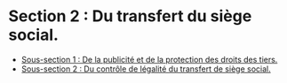 # Section 2 : Du transfert du siège social.

- [Sous-section 1 : De la publicité et de la protection des droits des tiers.](sous-section-1)
- [Sous-section 2 : Du contrôle de légalité du transfert de siège social.](sous-section-2)
